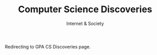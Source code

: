 ﻿---
layout: distill
title: Computer Science Discoveries
subtitle: Internet & Society
description: 2017-2018 • 국제영재아카데미
logo: gpa-logo.png
img:
importance: 6
category: GPA
now: Yes

redirect: https://aaron.kr/content/about/teaching/
---

Redirecting to GPA CS Discoveries page.
